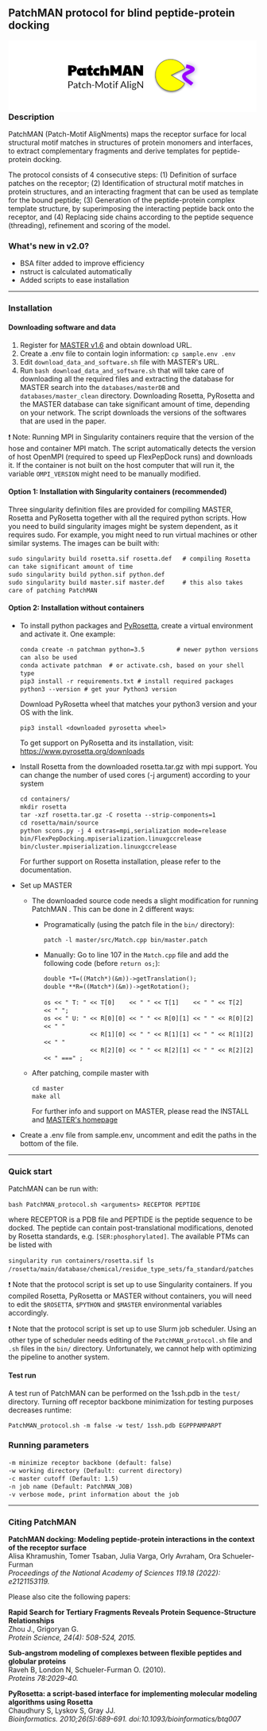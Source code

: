 ## PatchMAN protocol for blind peptide-protein docking

<img align="left" width="500" height="144" src="https://raw.githubusercontent.com/Alisa-Kh/PatchMAN/master/img/PatchMAN_small.PNG">

<br /><br /><br /><br /><br />

### Description

PatchMAN (Patch-Motif AligNments) maps the receptor surface for local structural motif matches in structures of protein monomers and interfaces, to extract complementary fragments and derive templates for peptide-protein docking.

The protocol consists of 4 consecutive steps: (1) Definition of surface patches on the receptor; (2) Identification of structural motif matches in protein structures, and an interacting fragment that can be used as template for the bound peptide; (3) Generation of the peptide-protein complex template structure, by superimposing the interacting peptide back onto the receptor, and (4) Replacing side chains according to the peptide sequence (threading), refinement and scoring of the model.

### What's new in v2.0?
- BSA filter added to improve efficiency
- nstruct is calculated automatically
- Added scripts to ease installation

---

### Installation

#### Downloading software and data
1. Register for [MASTER v1.6]([https://grigoryanlab.org/index.php?sec=get&soft=MASTER](https://grigoryanlab.org/index.php?sec=download&soft=MASTER)) and obtain download URL.
2. Create a .env file to contain login information: ```cp sample.env .env```
3. Edit `download_data_and_software.sh` file with MASTER's URL.
4. Run `bash download_data_and_software.sh` that will take care of downloading all the required files and extracting the database for MASTER search into the `databases/masterDB` and `databases/master_clean` directory. Downloading Rosetta, PyRosetta and the MASTER database can take significant amount of time, depending on your network. The script downloads the versions of the softwares that are used in the paper.

:exclamation: Note: Running MPI in Singularity containers require that the version of the hose and container MPI match. The script automatically detects the version of host OpenMPI (required to speed up FlexPepDock runs) and downloads it. If the container is not built on the host computer that will run it, the variable `OMPI_VERSION` might need to be manually modified.


#### Option 1: Installation with Singularity containers (recommended)

Three singularity definition files are provided for compiling MASTER, Rosetta and PyRosetta together with all the required python scripts. 
How you need to build singularity images might be system dependent, as it requires sudo. For example, you might need to run virtual machines or other similar systems. The images can be built with:
```
sudo singularity build rosetta.sif rosetta.def   # compiling Rosetta can take significant amount of time
sudo singularity build python.sif python.def    
sudo singularity build master.sif master.def     # this also takes care of patching PatchMAN
```

#### Option 2: Installation without containers

- To install python packages and [PyRosetta](https://www.pyrosetta.org/downloads), create a virtual environment and activate it. One example:
    ```
    conda create -n patchman python=3.5         # newer python versions can also be used
    conda activate patchman  # or activate.csh, based on your shell type
    pip3 install -r requirements.txt # install required packages
    python3 --version # get your Python3 version
    ```
    Download PyRosetta wheel that matches your python3 version and your OS with the link.
    ```
    pip3 install <downloaded pyrosetta wheel> 
    ```
    To get support on PyRosetta and its installation, visit: https://www.pyrosetta.org/downloads
  
- Install Rosetta from the downloaded rosetta.tar.gz with mpi support. You can change the number of used cores (-j argument) according to your system
    ```
    cd containers/
    mkdir rosetta
    tar -xzf rosetta.tar.gz -C rosetta --strip-components=1
    cd rosetta/main/source 
    python scons.py -j 4 extras=mpi,serialization mode=release bin/FlexPepDocking.mpiserialization.linuxgccrelease bin/cluster.mpiserialization.linuxgccrelease
    ```
    For further support on Rosetta installation, please refer to the documentation.

- Set up MASTER
  - The downloaded source code needs a slight modification for running PatchMAN . This can be done in 2 different ways:
    -  Programatically (using the patch file in the `bin/` directory):
        ```
        patch -l master/src/Match.cpp bin/master.patch
        ```
    -  Manually: Go to line 107 in the `Match.cpp` file and add the following code (before `return os;`):

        ```
        double *T=((Match*)(&m))->getTranslation();
        double **R=((Match*)(&m))->getRotation();

        os << " T: " << T[0]    << " " << T[1]    << " " << T[2]    << " ";
        os << " U: " << R[0][0] << " " << R[0][1] << " " << R[0][2] << " "
                     << R[1][0] << " " << R[1][1] << " " << R[1][2] << " "
                     << R[2][0] << " " << R[2][1] << " " << R[2][2] << " ===" ;
        ```
  - After patching, compile master with
      ```
      cd master 
      make all
      ```
    For further info and support on MASTER, please read the INSTALL and [MASTER's homepage](https://grigoryanlab.org/master/)

- Create a .env file from sample.env, uncomment and edit the paths in the bottom of the file.
---

### Quick start

PatchMAN can be run with:

`bash PatchMAN_protocol.sh <arguments> RECEPTOR PEPTIDE`

where RECEPTOR is a PDB file and PEPTIDE is the peptide sequence to be docked.
The peptide can contain post-translational modifications, denoted by Rosetta standards, e.g. `[SER:phosphorylated]`. The available PTMs can be listed with

```singularity run containers/rosetta.sif ls /rosetta/main/database/chemical/residue_type_sets/fa_standard/patches```

:exclamation: Note that the protocol script is set up to use Singularity containers. If you compiled Rosetta, PyRosetta or MASTER without containers, you will need to edit the `$ROSETTA`, `$PYTHON` and `$MASTER` environmental variables accordingly.

:exclamation: Note that the protocol script is set up to use Slurm job scheduler. Using an other type of scheduler needs editing of the `PatchMAN_protocol.sh` file and `.sh` files in the `bin/` directory. Unfortunately, we cannot help with optimizing the pipeline to another system.


#### Test run
A test run of PatchMAN can be performed on the 1ssh.pdb in the `test/` directory. Turning off receptor backbone minimization for testing purposes decreases runtime:

```
PatchMAN_protocol.sh -m false -w test/ 1ssh.pdb EGPPPAMPARPT
```

### Running parameters
```
-m minimize receptor backbone (default: false)
-w working directory (Default: current directory)
-c master cutoff (Default: 1.5)
-n job name (Default: PatchMAN_JOB)
-v verbose mode, print information about the job
```

---
### Citing PatchMAN

**PatchMAN docking: Modeling peptide-protein interactions in the context of the receptor surface**  
Alisa Khramushin, Tomer Tsaban, Julia Varga, Orly Avraham, Ora Schueler-Furman  
*Proceedings of the National Academy of Sciences 119.18 (2022): e2121153119.*

Please also cite the following papers:

**Rapid Search for Tertiary Fragments Reveals Protein Sequence-Structure Relationships**  
Zhou J., Grigoryan G.  
*Protein Science, 24(4): 508-524, 2015.*  

**Sub-angstrom modeling of complexes between flexible peptides and globular proteins**  
Raveh B, London N, Schueler-Furman O. (2010).  
*Proteins 78:2029-40.*  

**PyRosetta: a script-based interface for implementing molecular modeling algorithms using Rosetta**  
Chaudhury S, Lyskov S, Gray JJ.  
*Bioinformatics. 2010;26(5):689-691. doi:10.1093/bioinformatics/btq007*  
